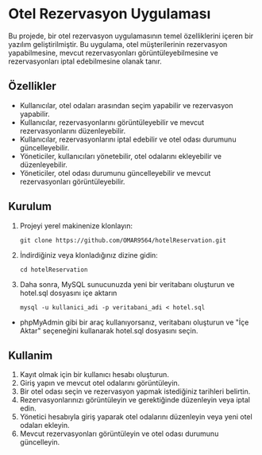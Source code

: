 # Otel Rezervasyon Uygulaması

Bu projede, bir otel rezervasyon uygulamasının temel özelliklerini içeren bir yazılım geliştirilmiştir. Bu uygulama, otel müşterilerinin rezervasyon yapabilmesine, mevcut rezervasyonları görüntüleyebilmesine ve rezervasyonları iptal edebilmesine olanak tanır.

## Özellikler

- Kullanıcılar, otel odaları arasından seçim yapabilir ve rezervasyon yapabilir.
- Kullanıcılar, rezervasyonlarını görüntüleyebilir ve mevcut rezervasyonlarını düzenleyebilir.
- Kullanıcılar, rezervasyonlarını iptal edebilir ve otel odası durumunu güncelleyebilir.
- Yöneticiler, kullanıcıları yönetebilir, otel odalarını ekleyebilir ve düzenleyebilir.
- Yöneticiler, otel odası durumunu güncelleyebilir ve mevcut rezervasyonları görüntüleyebilir.

## Kurulum

1. Projeyi yerel makinenize klonlayın:

   ```
   git clone https://github.com/OMAR9564/hotelReservation.git
   ```
2. İndirdiğiniz veya klonladığınız dizine gidin:
   ```
   cd hotelReservation
   ```
3. Daha sonra, MySQL sunucunuzda yeni bir veritabanı oluşturun ve hotel.sql dosyasını içe aktarın
   ```
   mysql -u kullanici_adi -p veritabani_adi < hotel.sql
   ```
- phpMyAdmin gibi bir araç kullanıyorsanız, veritabanı oluşturun ve "İçe Aktar" seçeneğini kullanarak hotel.sql dosyasını seçin.

## Kullanim
  1.  Kayıt olmak için bir kullanıcı hesabı oluşturun.
  2.  Giriş yapın ve mevcut otel odalarını görüntüleyin.
  3.  Bir otel odası seçin ve rezervasyon yapmak istediğiniz tarihleri belirtin.
  4.  Rezervasyonlarınızı görüntüleyin ve gerektiğinde düzenleyin veya iptal edin.
  5.  Yönetici hesabıyla giriş yaparak otel odalarını düzenleyin veya yeni otel odaları ekleyin.
  6.  Mevcut rezervasyonları görüntüleyin ve otel odası durumunu güncelleyin.
